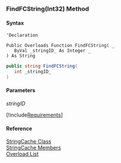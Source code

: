 ﻿### FindFCString(Int32) Method

#### Syntax

```vbnet
'Declaration
 
Public Overloads Function FindFCString( _
   ByVal _stringID_ As Integer _
) As String
```

```csharp
public string FindFCString( 
   int _stringID_
)
```

#### Parameters

_stringID_

[!include[Requirements](../partials/requirements.md)]

#### Reference

[StringCache Class](fcSDK~FChoice.Foundation.Clarify.StringCache.md)  
[StringCache Members](fcSDK~FChoice.Foundation.Clarify.StringCache_members.md)  
[Overload List](fcSDK~FChoice.Foundation.Clarify.StringCache~FindFCString.md)